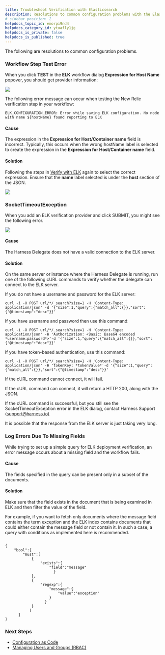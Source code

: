 ```yaml
---
title: Troubleshoot Verification with Elasticsearch
description: Resolutions to common configuration problems with the Elastic Stack (ELK Stack).
# sidebar_position: 2
helpdocs_topic_id: emorpi9nd4
helpdocs_category_id: ytuafly1jg
helpdocs_is_private: false
helpdocs_is_published: true
---
```


The following are resolutions to common configuration problems.

### Workflow Step Test Error

When you click **TEST** in the **ELK** workflow dialog **Expression for Host Name** popover, you should get provider information:

![](./static/4-troubleshooting-elasticsearch-00.png)

The following error message can occur when testing the New Relic verification step in your workflow:


```
ELK_CONFIGURATION_ERROR: Error while saving ELK configuration. No node with name ${hostName} found reporting to ELK
```
#### Cause

The expression in the **Expression for Host/Container name** field is incorrect. Typically, this occurs when the wrong hostName label is selected to create the expression in the **Expression for Host/Container name** field.

#### Solution

Following the steps in [Verify with ELK](#verify_with_elk) again to select the correct expression. Ensure that the **name** label selected is under the **host** section of the JSON.

![](./static/4-troubleshooting-elasticsearch-01.png)

### SocketTimeoutException

When you add an ELK verification provider and click SUBMIT, you might see the following error.

![](./static/4-troubleshooting-elasticsearch-02.png)

#### Cause

The Harness Delegate does not have a valid connection to the ELK server.

#### Solution

On the same server or instance where the Harness Delegate is running, run one of the following cURL commands to verify whether the delegate can connect to the ELK server.

If you do not have a username and password for the ELK server:


```
curl -i -X POST url/*/_search?size=1 -H 'Content-Type: application/json' -d '{"size":1,"query":{"match_all":{}},"sort":{"@timestamp":"desc"}}'
```
If you have username and password then use this command:


```
curl -i -X POST url/*/_search?size=1 -H 'Content-Type: application/json' -H 'Authorization: <Basic: Base64 encoded *username:password*>'-d '{"size":1,"query":{"match_all":{}},"sort":{"@timestamp":"desc"}}'
```
If you have token-based authentication, use this command:


```
curl -i -X POST url/*/_search?size=1 -H 'Content-Type: application/json' -H 'tokenKey: *tokenValue*'-d '{"size":1,"query":{"match_all":{}},"sort":{"@timestamp":"desc"}}'
```
If the cURL command cannot connect, it will fail.

If the cURL command can connect, it will return a HTTP 200, along with the JSON.

If the cURL command is successful, but you still see the SocketTimeoutException error in the ELK dialog, contact Harness Support ([support@harness.io](mailto:support@harness.io)).

It is possible that the response from the ELK server is just taking very long.

### Log Errors Due To Missing Fields

While trying to set up a simple query for ELK deployment verification, an error message occurs about a missing field and the workflow fails.

#### Cause

The fields specified in the query can be present only in a subset of the documents. 

#### Solution

Make sure that the field exists in the document that is being examined in ELK and then filter the value of the field.

For example, if you want to fetch only documents where the message field contains the term exception and the ELK index contains documents that could either contain the message field or not contain it. In such a case, a query with conditions as implemented here is recommended.


```
  
{   
    "bool":{   
        "must":[   
            {   
                "exists":{   
                    "field":"message"   
                      }   
            },   
            {   
                "regexp":{  
                    "message":{   
                        "value":"exception"   
                    }   
                  }   
            }   
           ]   
      }   
}  

```
### Next Steps

* [Configuration as Code](../../../firstgen-platform/config-as-code/configuration-as-code.md)
* [Managing Users and Groups (RBAC)](../../../firstgen-platform/security/access-management-howtos/users-and-permissions.md)

